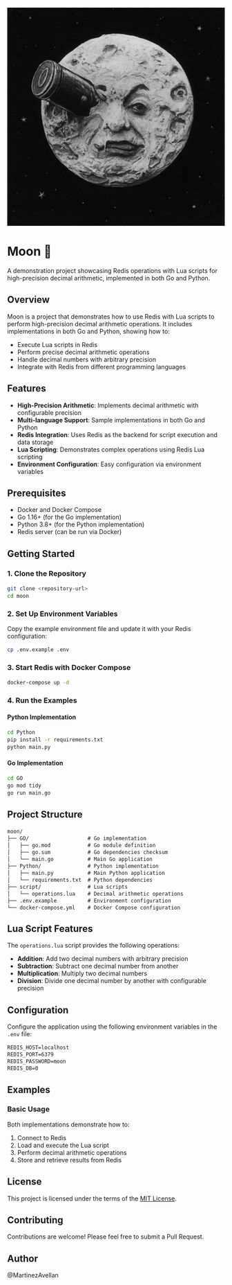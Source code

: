 ![banner](image/img.png)

# Moon 🌙

A demonstration project showcasing Redis operations with Lua scripts for high-precision decimal arithmetic, implemented in both Go and Python.

## Overview

Moon is a project that demonstrates how to use Redis with Lua scripts to perform high-precision decimal arithmetic operations. It includes implementations in both Go and Python, showing how to:

- Execute Lua scripts in Redis
- Perform precise decimal arithmetic operations
- Handle decimal numbers with arbitrary precision
- Integrate with Redis from different programming languages

## Features

- **High-Precision Arithmetic**: Implements decimal arithmetic with configurable precision
- **Multi-language Support**: Sample implementations in both Go and Python
- **Redis Integration**: Uses Redis as the backend for script execution and data storage
- **Lua Scripting**: Demonstrates complex operations using Redis Lua scripting
- **Environment Configuration**: Easy configuration via environment variables

## Prerequisites

- Docker and Docker Compose
- Go 1.16+ (for the Go implementation)
- Python 3.8+ (for the Python implementation)
- Redis server (can be run via Docker)

## Getting Started

### 1. Clone the Repository

```bash
git clone <repository-url>
cd moon
```

### 2. Set Up Environment Variables

Copy the example environment file and update it with your Redis configuration:

```bash
cp .env.example .env
```

### 3. Start Redis with Docker Compose

```bash
docker-compose up -d
```

### 4. Run the Examples

#### Python Implementation

```bash
cd Python
pip install -r requirements.txt
python main.py
```

#### Go Implementation

```bash
cd GO
go mod tidy
go run main.go
```

## Project Structure

```
moon/
├── GO/                   # Go implementation
│   ├── go.mod            # Go module definition
│   ├── go.sum            # Go dependencies checksum
│   └── main.go           # Main Go application
├── Python/               # Python implementation
│   ├── main.py           # Main Python application
│   └── requirements.txt  # Python dependencies
├── script/               # Lua scripts
│   └── operations.lua    # Decimal arithmetic operations
├── .env.example          # Environment configuration
└── docker-compose.yml    # Docker Compose configuration
```

## Lua Script Features

The `operations.lua` script provides the following operations:

- **Addition**: Add two decimal numbers with arbitrary precision
- **Subtraction**: Subtract one decimal number from another
- **Multiplication**: Multiply two decimal numbers
- **Division**: Divide one decimal number by another with configurable precision

## Configuration

Configure the application using the following environment variables in the `.env` file:

```
REDIS_HOST=localhost
REDIS_PORT=6379
REDIS_PASSWORD=moon
REDIS_DB=0
```

## Examples

### Basic Usage

Both implementations demonstrate how to:

1. Connect to Redis
2. Load and execute the Lua script
3. Perform decimal arithmetic operations
4. Store and retrieve results from Redis

## License

This project is licensed under the terms of the [MIT License](LICENSE).

## Contributing

Contributions are welcome! Please feel free to submit a Pull Request.

## Author

@MartinezAvellan
